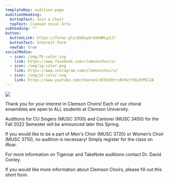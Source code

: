 ```yaml
---
templateKey: audition-page
auditionHeading:
  bottomText: Join a Choir
  topText: Clemson Vocal Arts
subheading: ""
button:
  buttonLink: https://forms.gle/EHZwyEr6mkWMLp2J7
  buttonText: Interest Form
  newTab: true
socialMedia:
  - icon: /img/fb-color.svg
    link: https://www.facebook.com/clemsonchoirs/
  - icon: /img/ig-color.png
    link: https://www.instagram.com/clemsonchoirs/
  - icon: /img/yt-color.svg
    link: https://www.youtube.com/channel/UCbVZmtrzNcRztYdLOYPEC2A
---
```

![](/img/background.jpg)

Thank you for your interest in Clemson Choirs! Each of our choral ensembles are open to ALL students at Clemson University. 

Auditions for CU Singers (MUSC 3700) and Cantorei (MUSC 3450) for the Fall 2022 Semester will be announced later this Spring.

If you would like to be a part of Men's Choir (MUSC 3720) or Women’s Choir (MUSC 3710), no audition is necessary! Simply register for the class on iRoar. 

For more information on Tigeroar and TakeNote auditions contact Dr. David Conley.

If you would like more information about Clemson Choirs, please fill out this short form.